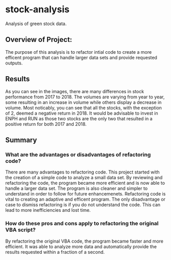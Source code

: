 # stock-analysis
Analysis of green stock data.

## Overview of Project:
The purpose of this analysis is to refactor intial code to create a more efficent program that can handle larger data sets and provide requested outputs. 

## Results
As you can see in the images, there are many differences in stock performance from 2017 to 2018. The volumes are varying from year to year, some resulting in an increase in volume while others display a decrease in volume. Most noticably, you can see that all the stocks, with the exception of 2, deemed a negative return in 2018. It would be advisable to invest in ENPH and RUN as those two stocks are the only two that resulted in a positive return for both 2017 and 2018. 

## Summary
### What are the advantages or disadvantages of refactoring code?
There are many advantages to refactoring code. This project started with the creation of a simple code to analyze a small data set. By reviewing and refactoring the code, the program became more efficient and is now able to handle a larger data set. The program is also cleaner and simpler to understand in order to follow for future enhancemenets. Refactoring code is vital to creating an adaptive and efficent program. The only disadvantage or case to dismiss refactoring is if you do not understand the code. This can lead to more inefficiencies and lost time.

### How do these pros and cons apply to refactoring the original VBA script?
By refactoring the original VBA code, the program became faster and more efficient. It was able to analyze more data and automatically provide the results requested within a fraction of a second.
